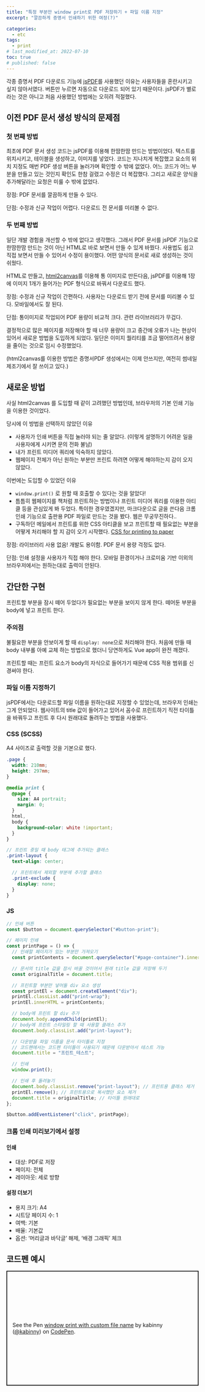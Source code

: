 ```yaml
---
title: "특정 부분만 window print로 PDF 저장하기 + 파일 이름 지정"
excerpt: "깔끔하게 증명서 인쇄하기 위한 여정(?)"

categories:
  - etc
tags:
  - print
# last_modified_at: 2022-07-10
toc: true
# published: false
---
```


각종 증명서 PDF 다운로드 기능에 [jsPDF](https://github.com/parallax/jsPDF)를 사용했던 이유는 사용자들을 혼란시키고 싶지 않아서였다. 버튼만 누르면 자동으로 다운로드 되어 있기 때문이다. jsPDF가 별로라는 것은 아니고 처음 사용했던 방법에는 오히려 적절했다.

## 이전 PDF 문서 생성 방식의 문제점

### 첫 번째 방법

최초에 PDF 문서 생성 코드는 jsPDF를 이용해 한땀한땀 만드는 방법이었다. 텍스트를 위치시키고, 테이블을 생성하고, 이미지를 넣었다. 코드는 지나치게 복잡했고 요소의 위치 지정도 매번 PDF 생성 버튼을 눌러가며 확인할 수 밖에 없었다. 어느 코드가 어느 부분을 만들고 있는 것인지 확인도 한참 걸렸고 수정은 더 복잡했다. 그리고 새로운 양식을 추가해달라는 요청은 미룰 수 밖에 없었다.

장점: PDF 문서를 깔끔하게 만들 수 있다.

단점: 수정과 신규 작업이 어렵다. 다운로드 전 문서를 미리볼 수 없다.

### 두 번째 방법

일단 개발 경험을 개선할 수 밖에 없다고 생각했다. 그래서 PDF 문서를 jsPDF 기능으로 한땀한땀 만드는 것이 아닌 HTML로 바로 보면서 만들 수 있게 바꿨다. 사용법도 쉽고 직접 보면서 만들 수 있어서 수정이 용이했다. 어떤 양식의 문서로 새로 생성하는 것이 쉬웠다.

HTML로 만들고, [html2canvas](https://html2canvas.hertzen.com/)를 이용해 통 이미지로 만든다음, jsPDF를 이용해 1장에 이미지 1개가 들어가는 PDF 형식으로 바꿔서 다운로드 했다.

장점: 수정과 신규 작업이 간편하다. 사용자는 다운로드 받기 전에 문서를 미리볼 수 있다. 모바일에서도 잘 된다.

단점: 통이미지로 작업되어 PDF 용량이 비교적 크다. 관련 라이브러리가 무겁다.

결정적으로 많은 페이지를 저장해야 할 때 너무 용량이 크고 중간에 오류가 나는 현상이 있어서 새로운 방법을 도입하게 되었다. 일단은 이미지 퀄리티를 조금 떨어뜨려서 용량을 줄이는 것으로 임시 수정했었다.

(html2canvas를 이용한 방법은 증명서PDF 생성에서는 이제 안쓰지만, 여전히 썸네일 제조기에서 잘 쓰이고 있다.)

## 새로운 방법

사실 html2canvas 를 도입할 때 같이 고려했던 방법인데, 브라우저의 기본 인쇄 기능을 이용한 것이었다.

당시에 이 방법을 선택하지 않았던 이유

- 사용자가 인쇄 버튼을 직접 눌러야 되는 줄 알았다. (이렇게 설명하기 어려운 일을 사용자에게 시키면 문의 전화 불남)
- 내가 프린트 미디어 쿼리에 익숙하지 않았다.
- 웹페이지 전체가 아닌 원하는 부분만 프린트 하려면 어떻게 해야하는지 감이 오지 않았다.

이번에는 도입할 수 있었던 이유

- `window.print()` 로 원할 때 호출할 수 있다는 것을 알았다!
- 틈틈히 웹페이지를 책처럼 프린트하는 방법이나 프린트 미디어 쿼리를 이용한 아티클 등을 관심있게 봐 두었다. 특이한 경우였겠지만, 마크다운으로 글을 쓴다음 크롬 인쇄 기능으로 출판용 PDF 파일로 만드는 것을 봤다. 웹은 무궁무진하다..
- 구독하던 메일에서 프린트를 위한 CSS 아티클을 보고 프린트할 때 필요없는 부분을 어떻게 처리해야 할 지 감이 오기 시작했다. [CSS for printing to paper](https://voussoir.net/writing/css_for_printing)

장점: 라이브러리 사용 없음! 개발도 용이함. PDF 문서 용량 걱정도 없다.

단점: 인쇄 설정을 사용자가 직접 해야 한다. 모바일 환경이거나 크로미움 기반 이외의 브라우저에서는 원하는대로 출력이 안된다.

## 간단한 구현

프린트할 부분을 잠시 떼어 두었다가 필요없는 부분을 보이지 않게 한다. 떼어둔 부분을 body에 넣고 프린트 한다.

### 주의점

불필요한 부분을 안보이게 할 때 `display: none`으로 처리해야 한다. 처음에 만들 때 body 내부롤 아예 교체 하는 방법으로 했더니 당연하게도 Vue app이 완전 깨졌다.

프린트할 때는 프린트 요소가 body의 자식으로 들어가기 때문에 CSS 적용 범위를 신경써야 한다.

### 파일 이름 지정하기

jsPDF에서는 다운로드할 파일 이름을 원하는대로 지정할 수 있었는데, 브라우저 인쇄는 그게 안되었다. 웹사이트의 title 값이 들어가고 있어서 꼼수로 프린트하기 직전 타이틀을 바꿔두고 프린트 후 다시 원래대로 돌려두는 방법을 사용했다.

### CSS (SCSS)

A4 사이즈로 출력할 것을 기본으로 했다.

```scss
.page {
  width: 210mm;
  height: 297mm;
}

@media print {
  @page {
    size: A4 portrait;
    margin: 0;
  }
  html,
  body {
    background-color: white !important;
  }
}

// 프린트 중일 때 body 태그에 추가되는 클래스
.print-layout {
  text-align: center;

  // 프린트에서 제외할 부분에 추가할 클래스
  .print-exclude {
    display: none;
  }
}
```

### JS

```js
// 인쇄 버튼
const $button = document.querySelector("#button-print");

// 페이지 인쇄
const printPage = () => {
  // 인쇄할 페이지가 있는 부분만 가져오기
  const printContents = document.querySelector("#page-container").innerHTML;

  // 문서의 title 값을 잠시 바꿀 것이어서 원래 title 값을 저장해 두기
  const originalTitle = document.title;

  // 프린트할 부분만 넣어둘 div 요소 생성
  const printEl = document.createElement("div");
  printEl.classList.add("print-wrap");
  printEl.innerHTML = printContents;

  // body에 프린트 할 div 추가
  document.body.appendChild(printEl);
  // body에 프린트 스타일링 할 때 사용할 클래스 추가
  document.body.classList.add("print-layout");

  // 다운받을 파일 이름을 문서 타이틀로 지정
  // 코드펜에서는 코드펜 타이틀이 사용되기 때문에 다운받아서 테스트 가능
  document.title = "프린트_테스트";

  // 인쇄
  window.print();

  // 인쇄 후 돌려놓기
  document.body.classList.remove("print-layout"); // 프린트용 클래스 제거
  printEl.remove(); // 프린트용으로 복사했던 요소 제거
  document.title = originalTitle; // 타이틀 원래대로
};

$button.addEventListener("click", printPage);
```

### 크롬 인쇄 미리보기에서 설정

#### 인쇄

- 대상: PDF로 저장
- 페이지: 전체
- 레이아웃: 세로 방향

#### 설정 더보기

- 용지 크기: A4
- 시트당 페이지 수: 1
- 여백: 기본
- 배율: 기본값
- 옵션: ‘머리글과 바닥글’ 해제, ‘배경 그래픽’ 체크

## 코드펜 예시

<p class="codepen" data-height="300" data-theme-id="light" data-default-tab="js,result" data-slug-hash="YzMGyZo" data-user="kabinny" style="height: 300px; box-sizing: border-box; display: flex; align-items: center; justify-content: center; border: 2px solid; margin: 1em 0; padding: 1em;">
  <span>See the Pen <a href="https://codepen.io/kabinny/pen/YzMGyZo">
  window print with custom file name</a> by kabinny (<a href="https://codepen.io/kabinny">@kabinny</a>)
  on <a href="https://codepen.io">CodePen</a>.</span>
</p>
<script async src="https://cpwebassets.codepen.io/assets/embed/ei.js"></script>
